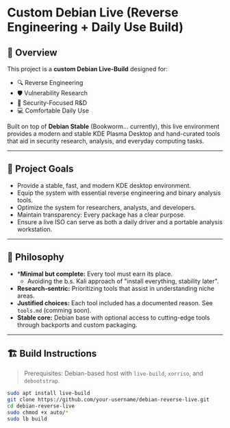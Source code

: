 # Custom Debian Live (Reverse Engineering + Daily Use Build)

## 🧬 Overview

This project is a **custom Debian Live-Build** designed for:
- 🔍 Reverse Engineering
- 🛡️ Vulnerability Research
- 🧪 Security-Focused R&D
- 💻 Comfortable Daily Use

Built on top of **Debian Stable** (Bookworm... currently), this live environment provides a modern and stable KDE Plasma Desktop and hand-curated tools that aid in security research, analysis, and everyday computing tasks.

---

## 🎯 Project Goals

- Provide a stable, fast, and modern KDE desktop environment.
- Equip the system with essential reverse engineering and binary analysis tools.
- Optimize the system for researchers, analysts, and developers.
- Maintain transparency: Every package has a clear purpose.
- Ensure a live ISO can serve as both a daily driver and a portable analysis workstation.

---

## 📝 Philosophy

- ***Minimal but complete:** Every tool must earn its place.
  - Avoiding the b.s. Kali approach of "install everything, stability later".
- **Research-sentric:** Prioritizing tools that assist in understanding niche areas.
- **Justified choices:** Each tool included has a documented reason. See `tools.md` (comming soon).
- **Stable core:** Debian base with optional access to cutting-edge tools through backports and custom packaging.

---

## 🏗️ Build Instructions

> Prerequisites: Debian-based host with `live-build`, `xorriso`, and `debootstrap`.

```bash
sudo apt install live-build
git clone https://github.com/your-username/debian-reverse-live.git
cd debian-reverse-live
sudo chmod +x auto/*
sudo lb build
```
